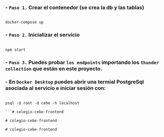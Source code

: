 ### - `Paso 1.` Crear el contenedor (se crea la db y las tablas)
```

docker-compose up

```

### - `Paso 2.` Inicializar el servicio
```

npm start

```

### - `Paso 3.` Puedes probar `los endpoints` importando los `thunder collection` que están en este proyecto.

### - En `Docker Desktop` puedes abrir una termial PostgreSql asociada al servicio e iniciar sesión con:
```

psql -U root -d cebe -h localhost

```#   c o l e g i o - c e b e - f r o n t e n d  
 #   c o l e g i o - c e b e - f r o n t e n d  
 #   c o l e g i o - c e b e - f r o n t e n d  
 